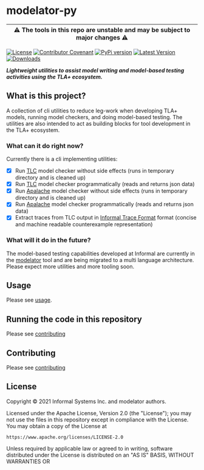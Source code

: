 # modelator-py

|⚠️ The tools in this repo are unstable and may be subject to major changes ⚠️|
|-|

[![License](https://img.shields.io/badge/License-Apache%202.0-blue.svg)](LICENSE)
[![Contributor Covenant](https://img.shields.io/badge/Contributor%20Covenant-2.1-4baaaa.svg)](CODE_OF_CONDUCT.md)
[![PyPi version](https://pypip.in/v/$REPO/badge.png)](https://crate.io/packages/$REPO/)
[![Latest Version](https://pypip.in/version/modelator-py/badge.svg)](https://pypi.python.org/pypi/modelator-py/)
[![Downloads](https://pypip.in/download/modelator-py/badge.svg)](https://pypi.python.org/pypi/modelator-py/)

_**Lightweight utilities to assist model writing and model-based testing activities using the TLA+ ecosystem.**_

## What is this project?

A collection of cli utilities to reduce leg-work when developing TLA+ models, running model checkers, and doing model-based testing. The utilities are also intended to act as building blocks for tool development in the TLA+ ecosystem.

### What can it do right now?

Currently there is a cli implementing utilities:

- [x] Run [TLC](https://github.com/tlaplus/tlaplus) model checker without side effects (runs in temporary directory and is cleaned up)
- [x] Run [TLC](https://github.com/tlaplus/tlaplus) model checker programmatically (reads and returns json data)
- [x] Run [Apalache](https://github.com/informalsystems/apalache) model checker without side effects (runs in temporary directory and is cleaned up)
- [x] Run [Apalache](https://github.com/informalsystems/apalache) model checker programmatically (reads and returns json data)
- [x] Extract traces from TLC output in [Informal Trace Format](https://apalache.informal.systems/docs/adr/015adr-trace.html?highlight=trace%20format#the-itf-format) format (concise and machine readable counterexample representation)

### What will it do in the future?

The model-based testing capabilities developed at Informal are currently in the [modelator](https://github.com/informalsystems/modelator) tool and are being migrated to a multi language architecture. Please expect more utilities and more tooling soon.

## Usage

Please see [usage](./usage.md).

## Running the code in this repository

Please see [contributing](./CONTRIBUTING.md)

## Contributing

Please see [contributing](./CONTRIBUTING.md)

## License

Copyright © 2021 Informal Systems Inc. and modelator authors.

Licensed under the Apache License, Version 2.0 (the "License"); you may not use the files in this repository except in compliance with the License. You may obtain a copy of the License at

    https://www.apache.org/licenses/LICENSE-2.0

Unless required by applicable law or agreed to in writing, software distributed under the License is distributed on an "AS IS" BASIS, WITHOUT WARRANTIES OR
